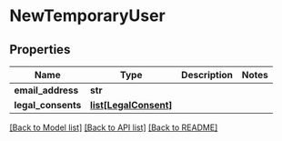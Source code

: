 # NewTemporaryUser

## Properties
Name | Type | Description | Notes
------------ | ------------- | ------------- | -------------
**email_address** | **str** |  | 
**legal_consents** | [**list[LegalConsent]**](LegalConsent.md) |  | 

[[Back to Model list]](../README.md#documentation-for-models) [[Back to API list]](../README.md#documentation-for-api-endpoints) [[Back to README]](../README.md)


